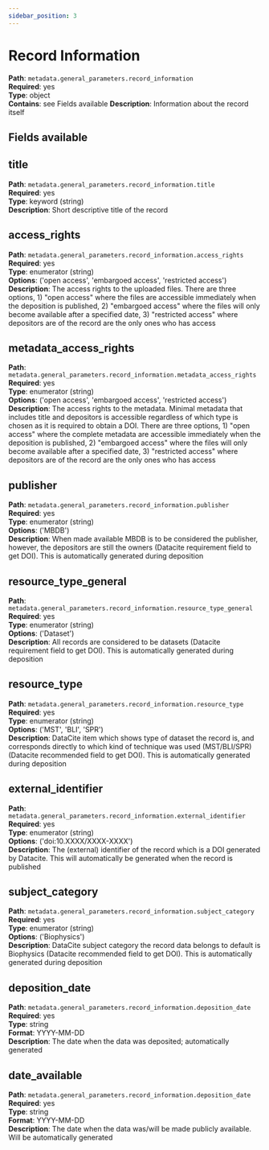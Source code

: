 ```yaml
---
sidebar_position: 3
---
```


# Record Information

**Path**: `metadata.general_parameters.record_information` <br/>
**Required**: yes <br/>
**Type**: object <br/>
**Contains**: see Fields available
**Description**: Information about the record itself 

## Fields available

## title 

**Path**: `metadata.general_parameters.record_information.title` <br/>
**Required**: yes <br/>
**Type**: keyword (string) <br/>
**Description**: Short descriptive title of the record


## access_rights 

**Path**: `metadata.general_parameters.record_information.access_rights` <br/>
**Required**: yes <br/>
**Type**: enumerator (string) <br/>
**Options**: ('open access', 'embargoed access', 'restricted access') <br/>
**Description**: The access rights to the uploaded files. There are three options, 1) "open access" where the files are accessible immediately when the deposition is published, 2)
"embargoed access" where the files will only become available after a specified
date, 3) "restricted access" where depositors are of the record are the only ones who has access

## metadata_access_rights 

**Path**: `metadata.general_parameters.record_information.metadata_access_rights` <br/>
**Required**: yes <br/>
**Type**: enumerator (string) <br/>
**Options**: ('open access', 'embargoed access', 'restricted access') <br/>
**Description**: The access rights to the metadata. Minimal metadata that includes title and depositors is accessible regardless of which type is chosen as it is required to
obtain a DOI. There are three options, 1) "open access" where the complete metadata
are accessible immediately when the deposition is published, 2) "embargoed access" where the files will only become available after a specified date, 3) "restricted access" where
depositors are of the record are the only ones who has access

## publisher 

**Path**: `metadata.general_parameters.record_information.publisher` <br/>
**Required**: yes <br/>
**Type**: enumerator (string) <br/>
**Options**: ('MBDB') <br/>
**Description**: When made available MBDB is to be considered the publisher, however, the
depositors are still the owners (Datacite requirement field to get DOI). This is automatically generated during deposition


## resource_type_general

**Path**: `metadata.general_parameters.record_information.resource_type_general` <br/>
**Required**: yes <br/>
**Type**: enumerator (string) <br/>
**Options**: ('Dataset') <br/>
**Description**: All records are considered to be datasets (Datacite requirement field to get DOI). This is automatically generated during deposition

## resource_type 

**Path**: `metadata.general_parameters.record_information.resource_type` <br/>
**Required**: yes <br/>
**Type**: enumerator (string) <br/>
**Options**: ('MST', 'BLI', 'SPR') <br/>
**Description**: DataCite item which shows type of dataset the record is, and corresponds directly to which kind of technique was used (MST/BLI/SPR) (Datacite recommended field to get DOI). This is automatically generated during deposition

## external_identifier 

**Path**: `metadata.general_parameters.record_information.external_identifier` <br/>
**Required**: yes <br/>
**Type**: enumerator (string) <br/>
**Options**: ('doi:10.XXXX/XXXX-XXXX') <br/>
**Description**: The (external) identifier of the record which is a DOI generated by Datacite. This will automatically be generated when the record is published 


## subject_category 

**Path**: `metadata.general_parameters.record_information.subject_category` <br/>
**Required**: yes <br/>
**Type**: enumerator (string) <br/>
**Options**: ('Biophysics') <br/>
**Description**: DataCite subject category the record data belongs to default is Biophysics (Datacite recommended field to get DOI). This is automatically generated during deposition 


## deposition_date

**Path**: `metadata.general_parameters.record_information.deposition_date` <br/>
**Required**: yes <br/>
**Type**: string <br/> 
**Format**: YYYY-MM-DD <br/>
**Description**: The date when the data was deposited; automatically generated 

## date_available

**Path**: `metadata.general_parameters.record_information.deposition_date` <br/>
**Required**: yes <br/>
**Type**: string  <br/>
**Format**: YYYY-MM-DD <br/>
**Description**: The date when the data was/will be made publicly available. Will be automatically generated 